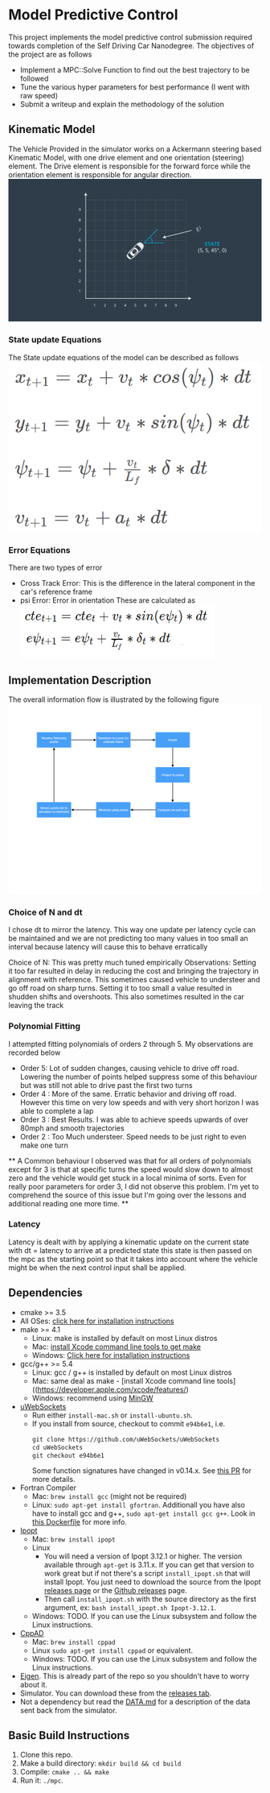 
# Model Predictive Control
This project implements the model predictive control submission required towards completion of the Self Driving Car Nanodegree. The objectives of the project are as follows
* Implement a MPC::Solve Function to find out the best trajectory to be followed
* Tune the various hyper parameters for best performance (I went with raw speed)
* Submit a writeup and explain the methodology of the solution

## Kinematic Model
The Vehicle Provided in the simulator works on a Ackermann steering based Kinematic Model, with one drive element and one orientation (steering) element. The Drive element is responsible for the forward force while the orientation element is responsible for angular direction.
![Description](./writeup_helpers/Description_reference.png "lost")

### State update Equations
The State update equations of the model can be described as follows
![State_Eqations](./writeup_helpers/state_update.png "State Change")


### Error Equations
There are two types of error
* Cross Track Error: This is the difference in the lateral component in the car's reference frame
* psi Error: Error in orientation
These are calculated as
![Error Equations](./writeup_helpers/error_equations.png "Errors")

## Implementation Description
The overall information flow is illustrated by the following figure
![Flow](./writeup_helpers/MPC-flow.001.jpeg "Flow")

### Choice of N and dt
I chose dt to mirror the latency. This way one update per latency cycle can be maintained and we are not predicting too many values in too small an interval because latency will cause this to behave erratically

Choice of N: This was pretty much tuned empirically
Observations: Setting it too far resulted in delay in reducing the cost and bringing the trajectory in alignment with reference. This sometimes caused vehicle to understeer and go off road on sharp turns. Setting it to too small a value resulted in shudden shifts and overshoots. This also sometimes resulted in the car leaving the track

### Polynomial Fitting
I attempted fitting polynomials of orders 2 through 5. My observations are recorded below

* Order 5: Lot of sudden changes, causing vehicle to drive off road. Lowering the number of points helped suppress some of this behaviour but was still not able to drive past the first two turns
* Order 4 : More of the same. Erratic behavior and driving off road. However this time on very low speeds and with very short horizon I was able to complete a lap
* Order 3 : Best Results. I was able to achieve speeds upwards of over 80mph and smooth trajectories
* Order 2 : Too Much understeer. Speed needs to be just right to even make one turn

** A Common behaviour I observed was that for all orders of polynomials except for 3 is that at specific turns the speed would slow down to almost zero and the vehicle would get stuck in a local minima of sorts. Even for really poor parameters for order 3, I did not observe this problem. I'm yet to comprehend the source of this issue but I'm going over the lessons and additional reading one more time. **

### Latency
Latency is dealt with by applying a kinematic update on the current state with dt = latency to arrive at a predicted state this state is then passed on the mpc as the starting point so that it takes into account where the vehicle might be when the next control input shall be applied.

## Dependencies

* cmake >= 3.5
 * All OSes: [click here for installation instructions](https://cmake.org/install/)
* make >= 4.1
  * Linux: make is installed by default on most Linux distros
  * Mac: [install Xcode command line tools to get make](https://developer.apple.com/xcode/features/)
  * Windows: [Click here for installation instructions](http://gnuwin32.sourceforge.net/packages/make.htm)
* gcc/g++ >= 5.4
  * Linux: gcc / g++ is installed by default on most Linux distros
  * Mac: same deal as make - [install Xcode command line tools]((https://developer.apple.com/xcode/features/)
  * Windows: recommend using [MinGW](http://www.mingw.org/)
* [uWebSockets](https://github.com/uWebSockets/uWebSockets)
  * Run either `install-mac.sh` or `install-ubuntu.sh`.
  * If you install from source, checkout to commit `e94b6e1`, i.e.
    ```
    git clone https://github.com/uWebSockets/uWebSockets 
    cd uWebSockets
    git checkout e94b6e1
    ```
    Some function signatures have changed in v0.14.x. See [this PR](https://github.com/udacity/CarND-MPC-Project/pull/3) for more details.
* Fortran Compiler
  * Mac: `brew install gcc` (might not be required)
  * Linux: `sudo apt-get install gfortran`. Additionall you have also have to install gcc and g++, `sudo apt-get install gcc g++`. Look in [this Dockerfile](https://github.com/udacity/CarND-MPC-Quizzes/blob/master/Dockerfile) for more info.
* [Ipopt](https://projects.coin-or.org/Ipopt)
  * Mac: `brew install ipopt`
  * Linux
    * You will need a version of Ipopt 3.12.1 or higher. The version available through `apt-get` is 3.11.x. If you can get that version to work great but if not there's a script `install_ipopt.sh` that will install Ipopt. You just need to download the source from the Ipopt [releases page](https://www.coin-or.org/download/source/Ipopt/) or the [Github releases](https://github.com/coin-or/Ipopt/releases) page.
    * Then call `install_ipopt.sh` with the source directory as the first argument, ex: `bash install_ipopt.sh Ipopt-3.12.1`. 
  * Windows: TODO. If you can use the Linux subsystem and follow the Linux instructions.
* [CppAD](https://www.coin-or.org/CppAD/)
  * Mac: `brew install cppad`
  * Linux `sudo apt-get install cppad` or equivalent.
  * Windows: TODO. If you can use the Linux subsystem and follow the Linux instructions.
* [Eigen](http://eigen.tuxfamily.org/index.php?title=Main_Page). This is already part of the repo so you shouldn't have to worry about it.
* Simulator. You can download these from the [releases tab](https://github.com/udacity/self-driving-car-sim/releases).
* Not a dependency but read the [DATA.md](./DATA.md) for a description of the data sent back from the simulator.


## Basic Build Instructions


1. Clone this repo.
2. Make a build directory: `mkdir build && cd build`
3. Compile: `cmake .. && make`
4. Run it: `./mpc`.




```python

```
